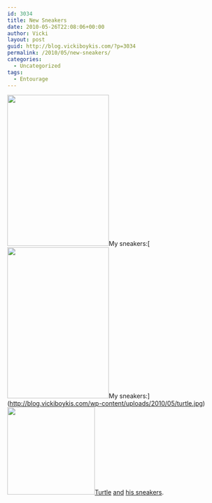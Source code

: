 ```yaml
---
id: 3034
title: New Sneakers
date: 2010-05-26T22:08:06+00:00
author: Vicki
layout: post
guid: http://blog.vickiboykis.com/?p=3034
permalink: /2010/05/new-sneakers/
categories:
  - Uncategorized
tags:
  - Entourage
---
```

[<img class="aligncenter size-full wp-image-3036" title="turtle" src="http://blog.vickiboykis.com/wp-content/uploads/2010/05/turtle1.jpg" alt="" width="232" height="345" />](http://blog.vickiboykis.com/wp-content/uploads/2010/05/turtle1.jpg)My sneakers:[[<img class="aligncenter size-full wp-image-3036" title="turtle" src="http://blog.vickiboykis.com/wp-content/uploads/2010/05/turtle1.jpg" alt="" width="232" height="345" />](http://blog.vickiboykis.com/wp-content/uploads/2010/05/turtle1.jpg)My sneakers:](http://blog.vickiboykis.com/wp-content/uploads/2010/05/turtle.jpg) [<img class="aligncenter size-full wp-image-3035" title="hk63e0617right200" src="http://blog.vickiboykis.com/wp-content/uploads/2010/05/hk63e0617right200.jpg" alt="" width="200" height="200" />](http://blog.vickiboykis.com/wp-content/uploads/2010/05/hk63e0617right200.jpg)[Turtle](http://en.wikipedia.org/wiki/Turtle_%28Entourage%29) [and](http://www.ehow.com/how_4599888_dress-like-turtle-hbos-entourage.html) [his sneakers](http://sneakermestupid.com/entourage-season-6-turtle-and-his-sneakers/).